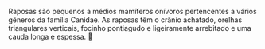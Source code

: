 Raposas são pequenos a médios mamíferos onívoros pertencentes a vários gêneros da família Canidae. As raposas têm o crânio achatado, orelhas triangulares verticais, focinho pontiagudo e ligeiramente arrebitado e uma cauda longa e espessa.
🦊
